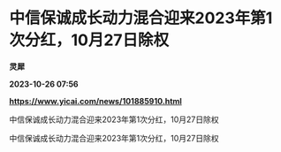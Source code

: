 # 中信保诚成长动力混合迎来2023年第1次分红，10月27日除权
**灵犀**

**2023-10-26 07:56**

**https://www.yicai.com/news/101885910.html**

中信保诚成长动力混合迎来2023年第1次分红，10月27日除权

中信保诚成长动力混合迎来2023年第1次分红，10月27日除权